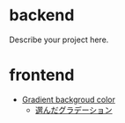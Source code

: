 # backend

Describe your project here.

# frontend

- [Gradient backgroud color](https://www.eggradients.com/)
    - [選んだグラデーション](https://www.eggradients.com/gradient/fake-news#google_vignette)